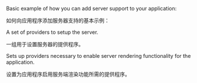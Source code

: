 Basic example of how you can add server support to your application:

如何向应用程序添加服务器支持的基本示例：

A set of providers to setup the server.

一组用于设置服务器的提供程序。

Sets up providers necessary to enable server rendering functionality for the application.

设置为应用程序启用服务端渲染功能所需的提供程序。